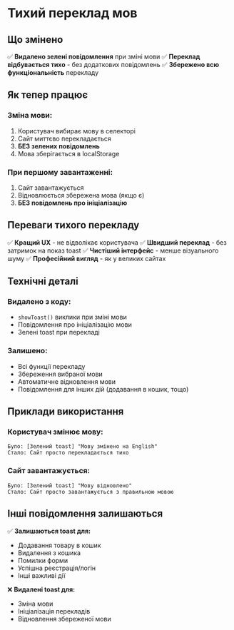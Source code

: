 # Тихий переклад мов

## Що змінено

✅ **Видалено зелені повідомлення** при зміні мови
✅ **Переклад відбувається тихо** - без додаткових повідомлень
✅ **Збережено всю функціональність** перекладу

## Як тепер працює

### Зміна мови:
1. Користувач вибирає мову в селекторі
2. Сайт миттєво перекладається
3. **БЕЗ зелених повідомлень**
4. Мова зберігається в localStorage

### При першому завантаженні:
1. Сайт завантажується
2. Відновлюється збережена мова (якщо є)
3. **БЕЗ повідомлень про ініціалізацію**

## Переваги тихого перекладу

✅ **Кращий UX** - не відволікає користувача
✅ **Швидший переклад** - без затримок на показ toast
✅ **Чистіший інтерфейс** - менше візуального шуму
✅ **Професійний вигляд** - як у великих сайтах

## Технічні деталі

### Видалено з коду:
- `showToast()` виклики при зміні мови
- Повідомлення про ініціалізацію мови
- Зелені toast при перекладі

### Залишено:
- Всі функції перекладу
- Збереження вибраної мови
- Автоматичне відновлення мови
- Повідомлення для інших дій (додавання в кошик, тощо)

## Приклади використання

### Користувач змінює мову:
```
Було: [Зелений toast] "Мову змінено на English"
Стало: Сайт просто перекладається тихо
```

### Сайт завантажується:
```
Було: [Зелений toast] "Мову відновлено"
Стало: Сайт просто завантажується з правильною мовою
```

## Інші повідомлення залишаються

✅ **Залишаються toast для:**
- Додавання товару в кошик
- Видалення з кошика
- Помилки форми
- Успішна реєстрація/логін
- Інші важливі дії

❌ **Видалені toast для:**
- Зміна мови
- Ініціалізація перекладів
- Відновлення збереженої мови 